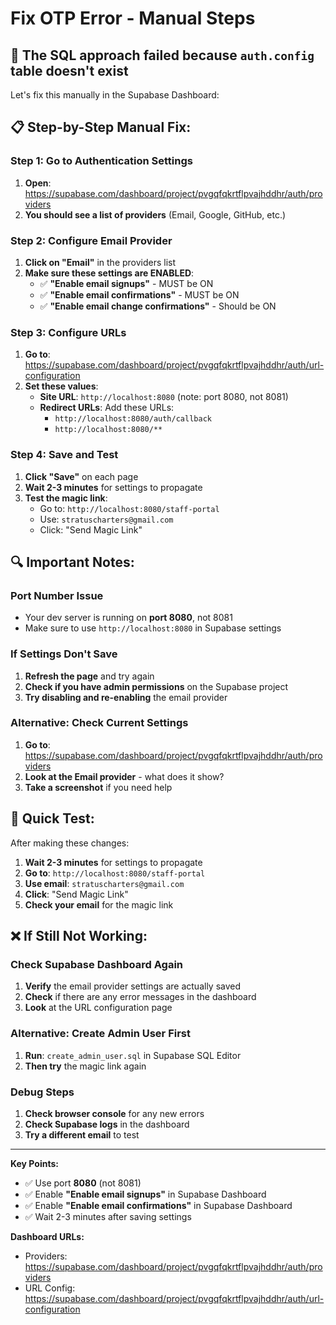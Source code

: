 # Fix OTP Error - Manual Steps

## 🎯 **The SQL approach failed because `auth.config` table doesn't exist**

Let's fix this manually in the Supabase Dashboard:

## 📋 **Step-by-Step Manual Fix:**

### Step 1: Go to Authentication Settings
1. **Open**: https://supabase.com/dashboard/project/pvgqfqkrtflpvajhddhr/auth/providers
2. **You should see a list of providers** (Email, Google, GitHub, etc.)

### Step 2: Configure Email Provider
1. **Click on "Email"** in the providers list
2. **Make sure these settings are ENABLED**:
   - ✅ **"Enable email signups"** - MUST be ON
   - ✅ **"Enable email confirmations"** - MUST be ON
   - ✅ **"Enable email change confirmations"** - Should be ON

### Step 3: Configure URLs
1. **Go to**: https://supabase.com/dashboard/project/pvgqfqkrtflpvajhddhr/auth/url-configuration
2. **Set these values**:
   - **Site URL**: `http://localhost:8080` (note: port 8080, not 8081)
   - **Redirect URLs**: Add these URLs:
     - `http://localhost:8080/auth/callback`
     - `http://localhost:8080/**`

### Step 4: Save and Test
1. **Click "Save"** on each page
2. **Wait 2-3 minutes** for settings to propagate
3. **Test the magic link**:
   - Go to: `http://localhost:8080/staff-portal`
   - Use: `stratuscharters@gmail.com`
   - Click: "Send Magic Link"

## 🔍 **Important Notes:**

### Port Number Issue
- Your dev server is running on **port 8080**, not 8081
- Make sure to use `http://localhost:8080` in Supabase settings

### If Settings Don't Save
1. **Refresh the page** and try again
2. **Check if you have admin permissions** on the Supabase project
3. **Try disabling and re-enabling** the email provider

### Alternative: Check Current Settings
1. **Go to**: https://supabase.com/dashboard/project/pvgqfqkrtflpvajhddhr/auth/providers
2. **Look at the Email provider** - what does it show?
3. **Take a screenshot** if you need help

## 🚀 **Quick Test:**

After making these changes:

1. **Wait 2-3 minutes** for settings to propagate
2. **Go to**: `http://localhost:8080/staff-portal`
3. **Use email**: `stratuscharters@gmail.com`
4. **Click**: "Send Magic Link"
5. **Check your email** for the magic link

## ❌ **If Still Not Working:**

### Check Supabase Dashboard Again
1. **Verify** the email provider settings are actually saved
2. **Check** if there are any error messages in the dashboard
3. **Look** at the URL configuration page

### Alternative: Create Admin User First
1. **Run**: `create_admin_user.sql` in Supabase SQL Editor
2. **Then try** the magic link again

### Debug Steps
1. **Check browser console** for any new errors
2. **Check Supabase logs** in the dashboard
3. **Try a different email** to test

---

**Key Points:**
- ✅ Use port **8080** (not 8081)
- ✅ Enable **"Enable email signups"** in Supabase Dashboard
- ✅ Enable **"Enable email confirmations"** in Supabase Dashboard
- ✅ Wait 2-3 minutes after saving settings

**Dashboard URLs:**
- Providers: https://supabase.com/dashboard/project/pvgqfqkrtflpvajhddhr/auth/providers
- URL Config: https://supabase.com/dashboard/project/pvgqfqkrtflpvajhddhr/auth/url-configuration

